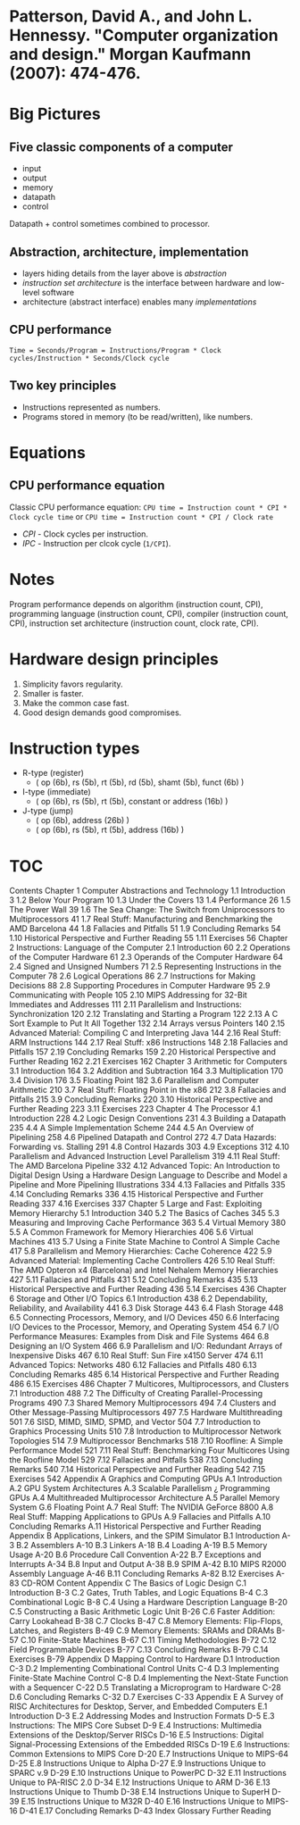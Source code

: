 # Patterson, David A., and John L. Hennessy. "Computer organization and design." Morgan Kaufmann (2007): 474-476.

Big Pictures
============
Five classic components of a computer
-------------------------------------
* input
* output
* memory
* datapath
* control

Datapath + control sometimes combined to processor.

Abstraction, architecture, implementation
-----------------------------------------
* layers hiding details from the layer above is *abstraction*
* *instruction set architecture* is the interface between hardware and
  low-level software
* architecture (abstract interface) enables many *implementations*

CPU performance
---------------
`Time = Seconds/Program = Instructions/Program * Clock cycles/Instruction *
Seconds/Clock cycle`

Two key principles
------------------
* Instructions represented as numbers.
* Programs stored in memory (to be read/written), like numbers.

Equations
=========
CPU performance equation
------------------------
Classic CPU performance equation: `CPU time = Instruction count * CPI * Clock
cycle time` or `CPU time = Instruction count * CPI / Clock rate`

* *CPI* - Clock cycles per instruction.
* *IPC* - Instruction per clcok cycle (`1/CPI`).

Notes
=====
Program performance depends on algorithm (instruction count, CPI), programming
language (instruction count, CPI), compiler (instruction count, CPI),
instruction set architecture (instruction count, clock rate, CPI).

Hardware design principles
==========================
1. Simplicity favors regularity.
2. Smaller is faster.
3. Make the common case fast.
4. Good design demands good compromises.

Instruction types
=================
* R-type (register)
    * ( op (6b), rs (5b), rt (5b), rd (5b), shamt (5b), funct (6b) )
* I-type (immediate)
    * ( op (6b), rs (5b), rt (5b), constant or address (16b) )
* J-type (jump)
    * ( op (6b), address (26b) )
    * ( op (6b), rs (5b), rt (5b), address (16b) )

TOC
===
Contents
Chapter 1 Computer Abstractions and Technology
1.1 Introduction 3
1.2 Below Your Program 10
1.3 Under the Covers 13
1.4 Performance 26
1.5 The Power Wall 39
1.6 The Sea Change: The Switch from Uniprocessors to Multiprocessors 41
1.7 Real Stuff: Manufacturing and Benchmarking the AMD Barcelona 44
1.8 Fallacies and Pitfalls 51
1.9 Concluding Remarks 54
1.10 Historical Perspective and Further Reading 55
1.11 Exercises 56
Chapter 2 Instructions: Language of the Computer
2.1 Introduction 60
2.2 Operations of the Computer Hardware 61
2.3 Operands of the Computer Hardware 64
2.4 Signed and Unsigned Numbers 71
2.5 Representing Instructions in the Computer 78
2.6 Logical Operations 86
2.7 Instructions for Making Decisions 88
2.8 Supporting Procedures in Computer Hardware 95
2.9 Communicating with People 105
2.10 MIPS Addressing for 32-Bit Immediates and Addresses 111
2.11 Parallelism and Instructions: Synchronization 120
2.12 Translating and Starting a Program 122
2.13 A C Sort Example to Put It All Together 132
2.14 Arrays versus Pointers 140
2.15 Advanced Material: Compiling C and Interpreting Java 144
2.16 Real Stuff: ARM Instructions 144
2.17 Real Stuff: x86 Instructions 148
2.18 Fallacies and Pitfalls 157
2.19 Concluding Remarks 159
2.20 Historical Perspective and Further Reading 162
2.21 Exercises 162
Chapter 3 Arithmetic for Computers
3.1 Introduction 164
3.2 Addition and Subtraction 164
3.3 Multiplication 170
3.4 Division 176
3.5 Floating Point 182
3.6 Parallelism and Computer Arithmetic 210
3.7 Real Stuff: Floating Point in the x86 212
3.8 Fallacies and Pitfalls 215
3.9 Concluding Remarks 220
3.10 Historical Perspective and Further Reading 223
3.11 Exercises 223
Chapter 4 The Processor
4.1 Introduction 228
4.2 Logic Design Conventions 231
4.3 Building a Datapath 235
4.4 A Simple Implementation Scheme 244
4.5 An Overview of Pipelining 258
4.6 Pipelined Datapath and Control 272
4.7 Data Hazards: Forwarding vs. Stalling 291
4.8 Control Hazards 303
4.9 Exceptions 312
4.10 Parallelism and Advanced Instruction Level Parallelism 319
4.11 Real Stuff: The AMD Barcelona Pipeline 332
4.12 Advanced Topic: An Introduction to Digital Design Using a Hardware Design
Language to Describe and Model a Pipeline and More Pipelining
Illustrations 334
4.13 Fallacies and Pitfalls 335
4.14 Concluding Remarks 336
4.15 Historical Perspective and Further Reading 337
4.16 Exercises 337
Chapter 5 Large and Fast: Exploiting Memory Hierarchy
5.1 Introduction 340
5.2 The Basics of Caches 345
5.3 Measuring and Improving Cache Performance 363
5.4 Virtual Memory 380
5.5 A Common Framework for Memory Hierarchies 406
5.6 Virtual Machines 413
5.7 Using a Finite State Machine to Control A Simple Cache 417
5.8 Parallelism and Memory Hierarchies: Cache Coherence 422
5.9 Advanced Material: Implementing Cache Controllers 426
5.10 Real Stuff: The AMD Opteron x4 (Barcelona) and Intel Nehalem Memory
Hierarchies 427
5.11 Fallacies and Pitfalls 431
5.12 Concluding Remarks 435
5.13 Historical Perspective and Further Reading 436
5.14 Exercises 436
Chapter 6 Storage and Other I/O Topics
6.1 Introduction 438
6.2 Dependability, Reliability, and Availability 441
6.3 Disk Storage 443
6.4 Flash Storage 448
6.5 Connecting Processors, Memory, and I/O Devices 450
6.6 Interfacing I/O Devices to the Processor, Memory, and Operating
System 454
6.7 I/O Performance Measures: Examples from Disk and File Systems 464
6.8 Designing an I/O System 466
6.9 Parallelism and I/O: Redundant Arrays of Inexpensive Disks 467
6.10 Real Stuff: Sun Fire x4150 Server 474
6.11 Advanced Topics: Networks 480
6.12 Fallacies and Pitfalls 480
6.13 Concluding Remarks 485
6.14 Historical Perspective and Further Reading 486
6.15 Exercises 486
Chapter 7 Multicores, Multiprocessors, and Clusters
7.1 Introduction 488
7.2 The Difficulty of Creating Parallel-Processing Programs 490
7.3 Shared Memory Multiprocessors 494
7.4 Clusters and Other Message-Passing Multiprocessors 497
7.5 Hardware Multithreading 501
7.6 SISD, MIMD, SIMD, SPMD, and Vector 504
7.7 Introduction to Graphics Processing Units 510
7.8 Introduction to Multiprocessor Network Topologies 514
7.9 Multiprocessor Benchmarks 518
7.10 Roofline: A Simple Performance Model 521
7.11 Real Stuff: Benchmarking Four Multicores Using the Roofline Model 529
7.12 Fallacies and Pitfalls 538
7.13 Concluding Remarks 540
7.14 Historical Perspective and Further Reading 542
7.15 Exercises 542
Appendix A Graphics and Computing GPUs
A.1 Introduction
A.2 GPU System Architectures
A.3 Scalable Parallelism ¿ Programming GPUs
A.4 Multithreaded Multiprocessor Architecture
A.5 Parallel Memory System G.6 Floating Point
A.7 Real Stuff: The NVIDIA GeForce 8800
A.8 Real Stuff: Mapping Applications to GPUs
A.9 Fallacies and Pitfalls
A.10 Concluding Remarks
A.11 Historical Perspective and Further Reading
Appendix B Applications, Linkers, and the SPIM Simulator
B.1 Introduction A-3
B.2 Assemblers A-10
B.3 Linkers A-18
B.4 Loading A-19
B.5 Memory Usage A-20
B.6 Procedure Call Convention A-22
B.7 Exceptions and Interrupts A-34
B.8 Input and Output A-38
B.9 SPIM A-42
B.10 MIPS R2000 Assembly Language A-46
B.11 Concluding Remarks A-82
B.12 Exercises A-83
CD-ROM Content
Appendix C The Basics of Logic Design
C.1 Introduction B-3
C.2 Gates, Truth Tables, and Logic Equations B-4
C.3 Combinational Logic B-8
C.4 Using a Hardware Description Language B-20
C.5 Constructing a Basic Arithmetic Logic Unit B-26
C.6 Faster Addition: Carry Lookahead B-38
C.7 Clocks B-47
C.8 Memory Elements: Flip-Flops, Latches, and Registers B-49
C.9 Memory Elements: SRAMs and DRAMs B-57
C.10 Finite-State Machines B-67
C.11 Timing Methodologies B-72
C.12 Field Programmable Devices B-77
C.13 Concluding Remarks B-79
C.14 Exercises B-79
Appendix D Mapping Control to Hardware
D.1 Introduction C-3
D.2 Implementing Combinational Control Units C-4
D.3 Implementing Finite-State Machine Control C-8
D.4 Implementing the Next-State Function with a Sequencer C-22
D.5 Translating a Microprogram to Hardware C-28
D.6 Concluding Remarks C-32
D.7 Exercises C-33
Appendix E A Survey of RISC Architectures for Desktop, Server, and Embedded Computers
E.1 Introduction D-3
E.2 Addressing Modes and Instruction Formats D-5
E.3 Instructions: The MIPS Core Subset D-9
E.4 Instructions: Multimedia Extensions of the Desktop/Server RISCs D-16
E.5 Instructions: Digital Signal-Processing Extensions of the Embedded RISCs D-19
E.6 Instructions: Common Extensions to MIPS Core D-20
E.7 Instructions Unique to MIPS-64 D-25
E.8 Instructions Unique to Alpha D-27
E.9 Instructions Unique to SPARC v.9 D-29
E.10 Instructions Unique to PowerPC D-32
E.11 Instructions Unique to PA-RISC 2.0 D-34
E.12 Instructions Unique to ARM D-36
E.13 Instructions Unique to Thumb D-38
E.14 Instructions Unique to SuperH D-39
E.15 Instructions Unique to M32R D-40
E.16 Instructions Unique to MIPS-16 D-41
E.17 Concluding Remarks D-43
Index
Glossary
Further Reading
